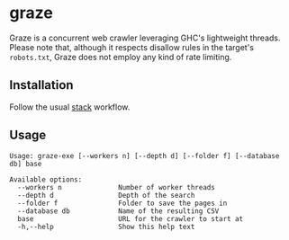 # graze

Graze is a concurrent web crawler leveraging GHC's lightweight threads. Please
note that, although it respects disallow rules in the target's `robots.txt`,
Graze does not employ any kind of rate limiting.


## Installation

Follow the usual [stack](https://www.haskellstack.org) workflow.


## Usage

```
Usage: graze-exe [--workers n] [--depth d] [--folder f] [--database db] base

Available options:
  --workers n              Number of worker threads
  --depth d                Depth of the search
  --folder f               Folder to save the pages in
  --database db            Name of the resulting CSV
  base                     URL for the crawler to start at
  -h,--help                Show this help text
```
